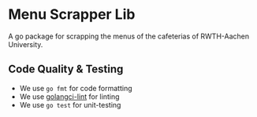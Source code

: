 # Menu Scrapper Lib
A go package for scrapping the menus of the cafeterias of RWTH-Aachen University.

## Code Quality & Testing
- We use `go fmt` for code formatting
- We use [golangci-lint](https://github.com/golangci/golangci-lint) for linting
- We use `go test` for unit-testing
